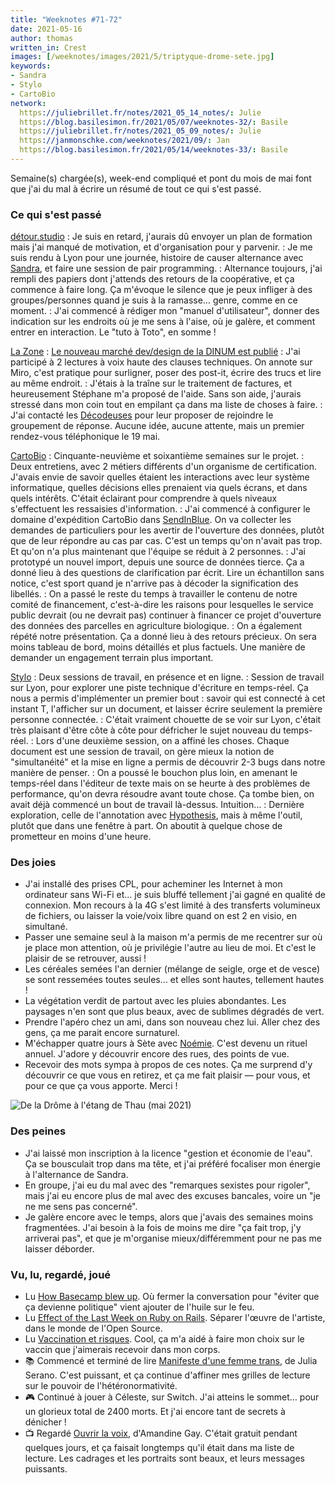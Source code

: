 ```yaml
---
title: "Weeknotes #71-72"
date: 2021-05-16
author: thomas
written_in: Crest
images: [/weeknotes/images/2021/5/triptyque-drome-sete.jpg]
keywords:
- Sandra
- Stylo
- CartoBio
network:
  https://juliebrillet.fr/notes/2021_05_14_notes/: Julie
  https://blog.basilesimon.fr/2021/05/07/weeknotes-32/: Basile
  https://juliebrillet.fr/notes/2021_05_09_notes/: Julie
  https://janmonschke.com/weeknotes/2021/09/: Jan
  https://blog.basilesimon.fr/2021/05/14/weeknotes-33/: Basile
---
```


Semaine(s) chargée(s), week-end compliqué et pont du mois de mai font
que j'ai du mal à écrire un résumé de tout ce qui s'est passé.

<!--more-->

### Ce qui s'est passé

[détour.studio]
: Je suis en retard, j'aurais dû envoyer un plan de formation mais j'ai manqué de motivation, et d'organisation pour y parvenir.
: Je me suis rendu à Lyon pour une journée, histoire de causer alternance avec [Sandra], et faire une session de pair programming.
: Alternance toujours, j'ai rempli des papiers dont j'attends des retours de la coopérative, et ça commence à faire long. Ça m'évoque le silence que je peux infliger à des groupes/personnes quand je suis à la ramasse… genre, comme en ce moment.
: J'ai commencé à rédiger mon "manuel d'utilisateur", donner des indication sur les endroits où je me sens à l'aise, où je galère, et comment entrer en interaction. Le "tuto à Toto", en somme !

[La Zone]
: [Le nouveau marché dev/design de la DINUM est publié](https://www.marches-publics.gouv.fr/app.php/consultation/743123)
: J'ai participé à 2 lectures à voix haute des clauses techniques. On annote sur Miro, c'est pratique pour surligner, poser des post-it, écrire des trucs et lire au même endroit.
: J'étais à la traîne sur le traitement de factures, et heureusement Stéphane m'a proposé de l'aide. Sans son aide, j'aurais stressé dans mon coin tout en empilant ça dans ma liste de choses à faire.
: J'ai contacté les [Décodeuses](https://descodeuses.org/) pour leur proposer de rejoindre le groupement de réponse. Aucune idée, aucune attente, mais un premier rendez-vous téléphonique le 19 mai.

[CartoBio]
: Cinquante-neuvième et soixantième semaines sur le projet.
: Deux entretiens, avec 2 métiers différents d'un organisme de certification. J'avais envie de savoir quelles étaient les interactions avec leur système informatique, quelles décisions elles prenaient via quels écrans, et dans quels intérêts. C'était éclairant pour comprendre à quels niveaux s'effectuent les ressaisies d'information.
: J'ai commencé à configurer le domaine d'expédition CartoBio dans [SendInBlue](https://sendinblue.com). On va collecter les demandes de particuliers pour les avertir de l'ouverture des données, plutôt que de leur répondre au cas par cas. C'est un temps qu'on n'avait pas trop. Et qu'on n'a plus maintenant que l'équipe se réduit à 2 personnes.
: J'ai prototypé un nouvel import, depuis une source de données tierce. Ça a donné lieu à des questions de clarification par écrit. Lire un échantillon sans notice, c'est sport quand je n'arrive pas à décoder la signification des libellés.
: On a passé le reste du temps à travailler le contenu de notre comité de financement, c'est-à-dire les raisons pour lesquelles le service public devrait (ou ne devrait pas) continuer à financer ce projet d'ouverture des données des parcelles en agriculture biologique.
: On a également répété notre présentation. Ça a donné lieu à des retours précieux. On sera moins tableau de bord, moins détaillés et plus factuels. Une manière de demander un engagement terrain plus important.

[Stylo]
: Deux sessions de travail, en présence et en ligne.
: Session de travail sur Lyon, pour explorer une piste technique d'écriture en temps-réel. Ça nous a permis d'implémenter un premier bout : savoir qui est connecté à cet instant T, l'afficher sur un document, et laisser écrire seulement la première personne connectée.
: C'était vraiment chouette de se voir sur Lyon, c'était très plaisant d'être côte à côte pour défricher le sujet nouveau du temps-réel.
: Lors d'une deuxième session, on a affiné les choses. Chaque document est une session de travail, on gère mieux la notion de "simultanéité" et la mise en ligne a permis de découvrir 2-3 bugs dans notre manière de penser.
: On a poussé le bouchon plus loin, en amenant le temps-réel dans l'éditeur de texte mais on se heurte à des problèmes de performance, qu'on devra résoudre avant toute chose. Ça tombe bien, on avait déjà commencé un bout de travail là-dessus. Intuition…
: Dernière exploration, celle de l'annotation avec [Hypothesis](https://web.hypothes.is/), mais à même l'outil, plutôt que dans une fenêtre à part. On aboutit à quelque chose de prometteur en moins d'une heure.

### Des joies

- J'ai installé des prises CPL, pour acheminer les Internet à mon ordinateur sans Wi-Fi et… je suis bluffé tellement j'ai gagné en qualité de connexion. Mon recours à la 4G s'est limité à des transferts volumineux de fichiers, ou laisser la voie/voix libre quand on est 2 en visio, en simultané.
- Passer une semaine seul à la maison m'a permis de me recentrer sur où je place mon attention, où je privilégie l'autre au lieu de moi. Et c'est le plaisir de se retrouver, aussi !
- Les céréales semées l'an dernier (mélange de seigle, orge et de vesce) se sont ressemées toutes seules… et elles sont hautes, tellement hautes !
- La végétation verdit de partout avec les pluies abondantes. Les paysages n'en sont que plus beaux, avec de sublimes dégradés de vert.
- Prendre l'apéro chez un ami, dans son nouveau chez lui. Aller chez des gens, ça me parait encore surnaturel.
- M'échapper quatre jours à Sète avec [Noémie]. C'est devenu un rituel annuel. J'adore y découvrir encore des rues, des points de vue.
- Recevoir des mots sympa à propos de ces notes. Ça me surprend d'y découvrir ce que vous en retirez, et ça me fait plaisir — pour vous, et pour ce que ça vous apporte. Merci !

![](/weeknotes/images/2021/5/triptyque-drome-sete.jpg "De la Drôme à l'étang de Thau (mai 2021)")

### Des peines

- J'ai laissé mon inscription à la licence "gestion et économie de l'eau". Ça se bousculait trop dans ma tête, et j'ai préféré focaliser mon énergie à l'alternance de Sandra.
- En groupe, j'ai eu du mal avec des "remarques sexistes pour rigoler", mais j'ai eu encore plus de mal avec des excuses bancales, voire un "je ne me sens pas concerné".
- Je galère encore avec le temps, alors que j'avais des semaines moins fragmentées. J'ai besoin à la fois de moins me dire "ça fait trop, j'y arriverai pas", et que je m'organise mieux/différemment pour ne pas me laisser déborder.

### Vu, lu, regardé, joué

- Lu [How Basecamp blew up](https://www.platformer.news/p/-how-basecamp-blew-up). Où fermer la conversation pour "éviter que ça devienne politique" vient ajouter de l'huile sur le feu.
- Lu [Effect of the Last Week on Ruby on Rails](https://discuss.rubyonrails.org/t/effect-of-the-last-week-on-ruby-on-rails/77702/76). Séparer l'œuvre de l'artiste, dans le monde de l'Open Source.
- Lu [Vaccination et risques](https://blog.notmyidea.org/vaccination-et-risques.html). Cool, ça m'a aidé à faire mon choix sur le vaccin que j'aimerais recevoir dans mon corps.
- 📚 Commencé et terminé de lire [Manifeste d'une femme trans](https://www.cambourakis.com/tout/sorcieres/manifeste-dune-femme-trans/), de Julia Serano. C'est puissant, et ça continue d'affiner mes grilles de lecture sur le pouvoir de l'hétéronormativité.
- 🎮 Continué à jouer à Céleste, sur Switch. J'ai atteins le sommet… pour un glorieux total de 2400 morts. Et j'ai encore tant de secrets à dénicher !
- 📺 Regardé [Ouvrir la voix](https://www.mk2curiosity.com/film/ouvrir-la-voix), d'Amandine Gay. C'était gratuit pendant quelques jours, et ça faisait longtemps qu'il était dans ma liste de lecture. Les cadrages et les portraits sont beaux, et leurs messages puissants.

[détour.studio]: /
[Stylo]: https://github.com/EcrituresNumeriques/stylo
[CartoBio]: https://cartobio.org/
[La Zone]: http://la.zone
[YesWiki]: https://yeswiki.net
[DataGalaxy]: https://www.datagalaxy.com/
[Classes à 12]: https://beta.gouv.fr/startups/classes12.html

[Noémie]: https://noemiegirard.co
[Sandra]: https://sandrakpodar.net/
[Juliette]: https://twitter.com/ju_net01
[Sofia]: https://twitter.com/sofiaboulaarab
[Guillaume]: https://www.yuzutech.fr/
[Antoine]: https://www.quaternum.net/
[Yannick]: https://elsif.fr/
[Basile]: https://basilesimon.fr/
[Maïtané]: https://maiwann.net/
[Laurent]: https://cocotier.xyz/
